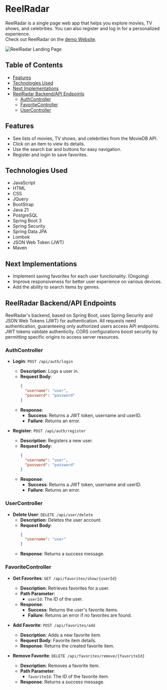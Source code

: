 # ReelRadar

ReelRadar is a single page web app that helps you explore movies, TV shows, and celebrities. You can also register and log in for a personalized experience.  
Check out ReelRadar on the [demo Website](https://miguelcardoso19.github.io/ReelRadar/#/).

![ReelRadar Landing Page](https://github.com/MiguelCardoso19/ReelRadar/blob/demo/landingpage.jpg)

## Table of Contents

- [Features](#features)
- [Technologies Used](#technologies-used)
- [Next Implementations](#next-implementations)
- [ReelRadar Backend/API Endpoints](#reelradar-backendapi-endpoints)
  - [AuthController](#authcontroller)
  - [FavoriteController](#favoritecontroller)
  - [UserController](#usercontroller)

## Features

- See lists of movies, TV shows, and celebrities from the MovieDB API.
- Click on an item to view its details.
- Use the search bar and buttons for easy navigation.
- Register and login to save favorites.

## Technologies Used

- JavaScript 
- HTML 
- CSS 
- JQuery 
- BootStrap 
- Java 21
- PostgreSQL
- Spring Boot 3
- Spring Security
- Spring Data JPA 
- Lombok
- JSON Web Token (JWT) 
- Maven

## Next Implementations

- Implement saving favorites for each user functionality. (Ongoing)
- Improve responsiveness for better user experience on various devices.
- Add the ability to search items by genres.

## ReelRadar Backend/API Endpoints

ReelRadar's backend, based on Spring Boot, uses Spring Security and JSON Web Tokens (JWT) for authentication. All requests need authentication, guaranteeing only authorized users access API endpoints. JWT tokens validate authenticity. CORS configurations boost security by permitting specific origins to access server resources.

### AuthController

- **Login**: `POST /api/auth/login`
  - **Description**: Logs a user in.
  - **Request Body**:
    ```json
    {
      "username": "user",
      "password": "password"
    }
    ```
  - **Response**:
    - **Success**: Returns a JWT token, username and userID.
    - **Failure**: Returns an error.

- **Register**: `POST /api/auth/register`
  - **Description**: Registers a new user.
  - **Request Body**:
    ```json
    {
      "username": "user",
      "password": "password"
    }
    ```
  - **Response**:
    - **Success**: Returns a JWT token, username and userID.
    - **Failure**: Returns an error.
 
### UserController

- **Delete User**: `DELETE /api/user/delete`
  - **Description**: Deletes the user account.
  - **Request Body**:
    ```json
    {
      "username": "user"
    }
    ```
  - **Response**: Returns a success message.

### FavoriteController

- **Get Favorites**: `GET /api/favorites/show/{userId}`
  - **Description**: Retrieves favorites for a user.
  - **Path Parameter**:
    - `userId`: The ID of the user.
  - **Response**:
    - **Success**: Returns the user's favorite items.
    - **Failure**: Returns an error if no favorites are found.

- **Add Favorite**: `POST /api/favorites/add`
  - **Description**: Adds a new favorite item.
  - **Request Body**: Favorite item details.
  - **Response**: Returns the created favorite item.

- **Remove Favorite**: `DELETE /api/favorites/remove/{favoriteId}`
  - **Description**: Removes a favorite item.
  - **Path Parameter**:
    - `favoriteId`: The ID of the favorite item.
  - **Response**: Returns a success message.
